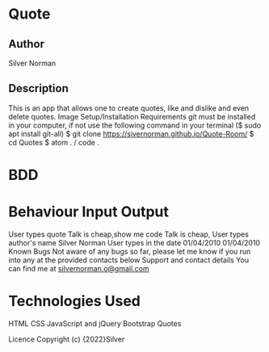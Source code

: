 # Quote

## Author
Silver Norman

## Description
This is an app that allows one to create quotes, like and dislike and even delete quotes. Image
Setup/Installation Requirements
git must be installed in your computer, if not use the following command in your terminal ($ sudo apt install git-all)
$ git clone  https://sivernorman.github.io/Quote-Room/
$ cd Quotes
$ atom . / code .

# BDD
# Behaviour	Input	Output
User types quote	Talk is cheap,show me code	Talk is cheap,
User types author's name	Silver Norman
 User types in the date	01/04/2010	01/04/2010
Known Bugs
Not aware of any bugs so far, please let me know if you run into any at the provided contacts below
Support and contact details
You can find me at silvernorman.o@gmail.com 

# Technologies Used

HTML
CSS
JavaScript and jQuery
Bootstrap
 Quotes

Licence
Copyright (c) {2022}Silver